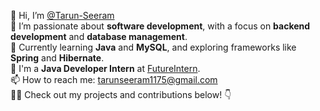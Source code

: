 👋 Hi, I’m [@Tarun-Seeram](https://github.com/Tarun-Seeram)  
👀 I’m passionate about **software development**, with a focus on **backend development** and **database management**.  
🌱 Currently learning **Java** and **MySQL**, and exploring frameworks like **Spring** and **Hibernate**.  
💼 I'm a **Java Developer Intern** at [FutureIntern](https://www.futureintern.com).  
📫 How to reach me: [tarunseeram1175@gmail.com](mailto:tarunseeram1175@gmail.com)  
🧑‍💻 Check out my projects and contributions below! 👇
